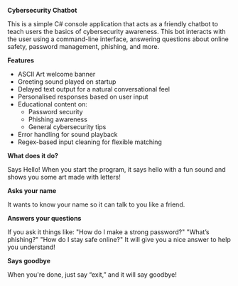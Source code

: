 **Cybersecurity Chatbot**

This is a simple C# console application that acts as a friendly chatbot to teach users the basics of cybersecurity awareness. This bot interacts with the user using a command-line interface, answering questions about online safety, password management, phishing, and more.

**Features**
- ASCII Art welcome banner
- Greeting sound played on startup
- Delayed text output for a natural conversational feel
- Personalised responses based on user input
- Educational content on:
  - Password security
  - Phishing awareness
  - General cybersecurity tips
- Error handling for sound playback
- Regex-based input cleaning for flexible matching

**What does it do?**

Says Hello!
When you start the program, it says hello with a fun sound and shows you some art made with letters!

**Asks your name** 

It wants to know your name so it can talk to you like a friend.

**Answers your questions**

If you ask it things like:
"How do I make a strong password?"
"What’s phishing?"
"How do I stay safe online?"
It will give you a nice answer to help you understand!

**Says goodbye**

When you're done, just say “exit,” and it will say goodbye!
